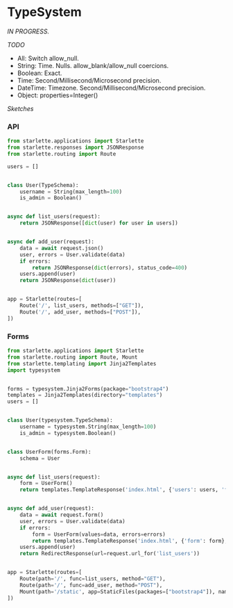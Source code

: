 # TypeSystem

*IN PROGRESS.*

*TODO*

* All: Switch allow_null.
* String: Time. Nulls. allow_blank/allow_null coercions.
* Boolean: Exact.
* Time: Second/Millisecond/Microsecond precision.
* DateTime: Timezone. Second/Millisecond/Microsecond precision.
* Object: properties=Integer()


*Sketches*

### API

```python
from starlette.applications import Starlette
from starlette.responses import JSONResponse
from starlette.routing import Route

users = []


class User(TypeSchema):
    username = String(max_length=100)
    is_admin = Boolean()


async def list_users(request):
    return JSONResponse([dict(user) for user in users])


async def add_user(request):
    data = await request.json()
    user, errors = User.validate(data)
    if errors:
        return JSONResponse(dict(errors), status_code=400)
    users.append(user)
    return JSONResponse(dict(user))


app = Starlette(routes=[
    Route('/', list_users, methods=["GET"]),
    Route('/', add_user, methods=["POST"]),
])
```

### Forms

```python
from starlette.applications import Starlette
from starlette.routing import Route, Mount
from starlette.templating import Jinja2Templates
import typesystem


forms = typesystem.Jinja2Forms(package="bootstrap4")
templates = Jinja2Templates(directory="templates")
users = []


class User(typesystem.TypeSchema):
    username = typesystem.String(max_length=100)
    is_admin = typesystem.Boolean()


class UserForm(forms.Form):
    schema = User


async def list_users(request):
    form = UserForm()
    return templates.TemplateResponse('index.html', {'users': users, 'form': form})


async def add_user(request):
    data = await request.form()
    user, errors = User.validate(data)
    if errors:
        form = UserForm(values=data, errors=errors)
        return templates.TemplateResponse('index.html', {'form': form}, status_code=400)
    users.append(user)
    return RedirectResponse(url=request.url_for('list_users'))


app = Starlette(routes=[
    Route(path='/', func=list_users, method="GET"),
    Route(path='/', func=add_user, method="POST"),
    Mount(path='/static', app=StaticFiles(packages=["bootstrap4"]), name="static")
])
```
